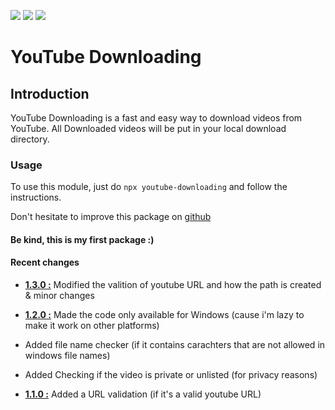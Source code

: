 <img src="https://img.shields.io/github/languages/code-size/sivelswhy/youtube-downloader?style=for-the-badge"> <img src="https://img.shields.io/github/stars/sivelswhy/youtube-downloader?style=for-the-badge"> <a href="https://www.npmjs.com/package/youtube-downloading"></a><img src="https://img.shields.io/npm/v/youtube-downloading?style=for-the-badge">

# YouTube Downloading

## Introduction

YouTube Downloading is a fast and easy way to download videos from YouTube. All Downloaded videos will be put in your local download directory.

### Usage

To use this module, just do `npx youtube-downloading` and follow the instructions.

Don't hesitate to improve this package on [github](https://github.com/sivelswhy/youtube-downloader)

#### Be kind, this is my first package :)

#### Recent changes

- <u>**1.3.0 :**</u> Modified the valition of youtube URL and how the path is created & minor changes
  
- <u>**1.2.0 :**</u> Made the code only available for Windows (cause i'm lazy to make it work on other platforms)
- Added file name checker (if it contains carachters that are not allowed in windows file names)
- Added Checking if the video is private or unlisted (for privacy reasons)
- <u>**1.1.0 :**</u> Added a URL validation (if it's a valid youtube URL)
